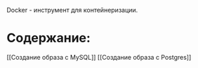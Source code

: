 Docker - инструмент для контейнеризации.
# Содержание:
[[Создание образа с MySQL]]
[[Создание образа с Postgres]]